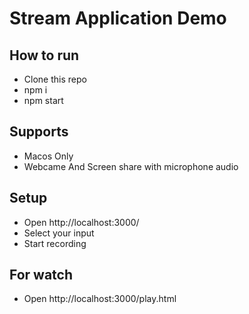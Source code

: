 
# Stream Application Demo

## How to run
- Clone this repo
- npm i
- npm start

## Supports
- Macos Only
- Webcame And Screen share with microphone audio

## Setup
- Open http://localhost:3000/
- Select your input
- Start recording

## For watch
- Open http://localhost:3000/play.html


